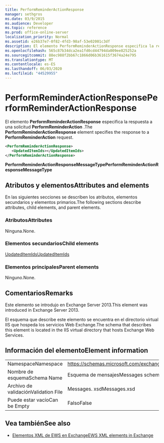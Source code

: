 ```yaml
---
title: PerformReminderActionResponse
manager: sethgros
ms.date: 03/9/2015
ms.audience: Developer
ms.topic: reference
ms.prod: office-online-server
localization_priority: Normal
ms.assetid: e26b37e7-0f82-4fd3-98af-53e02001c3df
description: El elemento PerformReminderActionResponse especifica la respuesta a una solicitud PerformReminderAction.
ms.openlocfilehash: 565c87b34dca2ea1fd0cd44794da009ee825252a
ms.sourcegitcommit: 88ec988f2bb67c1866d06b361615f3674a24e795
ms.translationtype: MT
ms.contentlocale: es-ES
ms.lasthandoff: 06/03/2020
ms.locfileid: "44529955"
---
```

# <a name="performreminderactionresponse"></a><span data-ttu-id="ed790-103">PerformReminderActionResponse</span><span class="sxs-lookup"><span data-stu-id="ed790-103">PerformReminderActionResponse</span></span>

<span data-ttu-id="ed790-104">El elemento **PerformReminderActionResponse** especifica la respuesta a una solicitud **PerformReminderAction** .</span><span class="sxs-lookup"><span data-stu-id="ed790-104">The **PerformReminderActionResponse** element specifies the response to a **PerformReminderAction** request.</span></span> 
  
```XML
<PerformReminderActionResponse>
   <UpdatedItemIds></UpdatedItemIds>
</PerformReminderActionResponse>
```

 <span data-ttu-id="ed790-105">**PerformReminderActionResponseMessageType**</span><span class="sxs-lookup"><span data-stu-id="ed790-105">**PerformReminderActionResponseMessageType**</span></span>
## <a name="attributes-and-elements"></a><span data-ttu-id="ed790-106">Atributos y elementos</span><span class="sxs-lookup"><span data-stu-id="ed790-106">Attributes and elements</span></span>

<span data-ttu-id="ed790-107">En las siguientes secciones se describen los atributos, elementos secundarios y elementos primarios.</span><span class="sxs-lookup"><span data-stu-id="ed790-107">The following sections describe attributes, child elements, and parent elements.</span></span>
  
### <a name="attributes"></a><span data-ttu-id="ed790-108">Atributos</span><span class="sxs-lookup"><span data-stu-id="ed790-108">Attributes</span></span>

<span data-ttu-id="ed790-109">Ninguna.</span><span class="sxs-lookup"><span data-stu-id="ed790-109">None.</span></span>
  
### <a name="child-elements"></a><span data-ttu-id="ed790-110">Elementos secundarios</span><span class="sxs-lookup"><span data-stu-id="ed790-110">Child elements</span></span>

[<span data-ttu-id="ed790-111">UpdatedItemIds</span><span class="sxs-lookup"><span data-stu-id="ed790-111">UpdatedItemIds</span></span>](updateditemids.md)
  
### <a name="parent-elements"></a><span data-ttu-id="ed790-112">Elementos principales</span><span class="sxs-lookup"><span data-stu-id="ed790-112">Parent elements</span></span>

<span data-ttu-id="ed790-113">Ninguno.</span><span class="sxs-lookup"><span data-stu-id="ed790-113">None.</span></span>
  
## <a name="remarks"></a><span data-ttu-id="ed790-114">Comentarios</span><span class="sxs-lookup"><span data-stu-id="ed790-114">Remarks</span></span>

<span data-ttu-id="ed790-115">Este elemento se introdujo en Exchange Server 2013.</span><span class="sxs-lookup"><span data-stu-id="ed790-115">This element was introduced in Exchange Server 2013.</span></span>
  
<span data-ttu-id="ed790-116">El esquema que describe este elemento se encuentra en el directorio virtual IIS que hospeda los servicios Web Exchange.</span><span class="sxs-lookup"><span data-stu-id="ed790-116">The schema that describes this element is located in the IIS virtual directory that hosts Exchange Web Services.</span></span>
  
## <a name="element-information"></a><span data-ttu-id="ed790-117">Información del elemento</span><span class="sxs-lookup"><span data-stu-id="ed790-117">Element information</span></span>

|||
|:-----|:-----|
|<span data-ttu-id="ed790-118">Namespace</span><span class="sxs-lookup"><span data-stu-id="ed790-118">Namespace</span></span>  <br/> |https://schemas.microsoft.com/exchange/services/2006/messages  <br/> |
|<span data-ttu-id="ed790-119">Nombre de esquema</span><span class="sxs-lookup"><span data-stu-id="ed790-119">Schema Name</span></span>  <br/> |<span data-ttu-id="ed790-120">Esquema de mensajes</span><span class="sxs-lookup"><span data-stu-id="ed790-120">Messages schema</span></span>  <br/> |
|<span data-ttu-id="ed790-121">Archivo de validación</span><span class="sxs-lookup"><span data-stu-id="ed790-121">Validation File</span></span>  <br/> |<span data-ttu-id="ed790-122">Messages. xsd</span><span class="sxs-lookup"><span data-stu-id="ed790-122">Messages.xsd</span></span>  <br/> |
|<span data-ttu-id="ed790-123">Puede estar vacío</span><span class="sxs-lookup"><span data-stu-id="ed790-123">Can be Empty</span></span>  <br/> |<span data-ttu-id="ed790-124">Falso</span><span class="sxs-lookup"><span data-stu-id="ed790-124">False</span></span>  <br/> |
   
## <a name="see-also"></a><span data-ttu-id="ed790-125">Vea también</span><span class="sxs-lookup"><span data-stu-id="ed790-125">See also</span></span>



- [<span data-ttu-id="ed790-126">Elementos XML de EWS en Exchange</span><span class="sxs-lookup"><span data-stu-id="ed790-126">EWS XML elements in Exchange</span></span>](ews-xml-elements-in-exchange.md)

